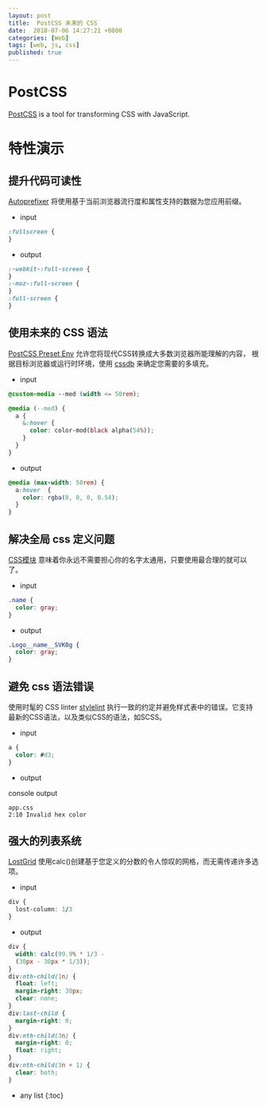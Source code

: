 ```yaml
---
layout: post
title:  PostCSS 未来的 CSS 
date:  2018-07-06 14:27:21 +0800
categories: [Web]
tags: [web, js, css]
published: true
---
```


# PostCSS

[PostCSS](https://postcss.org/) is a tool for transforming CSS with JavaScript.

# 特性演示

## 提升代码可读性

[Autoprefixer](https://github.com/postcss/autoprefixer) 将使用基于当前浏览器流行度和属性支持的数据为您应用前缀。

- input

```css
:fullscreen {
}
```

- output

```css
:-webkit-:full-screen {
}
:-moz-:full-screen {
}
:full-screen {
}
```

## 使用未来的 CSS 语法

[PostCSS Preset Env](https://preset-env.cssdb.org/) 允许您将现代CSS转换成大多数浏览器所能理解的内容，
根据目标浏览器或运行时环境，使用 [cssdb](https://cssdb.org/) 来确定您需要的多填充。

- input

```css
@custom-media --med (width <= 50rem);

@media (--med) {
  a { 
    &:hover {
      color: color-mod(black alpha(54%));
    }
  }
}
```

- output

```css
@media (max-width: 50rem) {
  a:hover  { 
    color: rgba(0, 0, 0, 0.54);
  }
} 
```

## 解决全局 css 定义问题

[CSS模块](https://github.com/css-modules/css-modules) 意味着你永远不需要担心你的名字太通用，只要使用最合理的就可以了。

- input

```css
.name {
  color: gray;
}
```

- output

```css
.Logo__name__SVK0g {
  color: gray;
}
```

## 避免 css 语法错误

使用时髦的 CSS linter [stylelint](https://stylelint.io/) 执行一致的约定并避免样式表中的错误。它支持最新的CSS语法，以及类似CSS的语法，如SCSS。

- input

```css
a { 
  color: #d3;
}
```

- output

console output

```
app.css
2:10 Invalid hex color
```

## 强大的列表系统

[LostGrid](https://github.com/peterramsing/lost) 使用calc()创建基于您定义的分数的令人惊叹的网格，而无需传递许多选项。

- input

```css
div {
  lost-column: 1/3 
}
```

- output

```css
div {
  width: calc(99.9% * 1/3 -  
  (30px - 30px * 1/3)); 
}
div:nth-child(1n) {
  float: left; 
  margin-right: 30px; 
  clear: none; 
}
div:last-child {
  margin-right: 0; 
}
div:nth-child(3n) {
  margin-right: 0; 
  float: right; 
}
div:nth-child(3n + 1) {
  clear: both; 
}
```
 









* any list
{:toc}